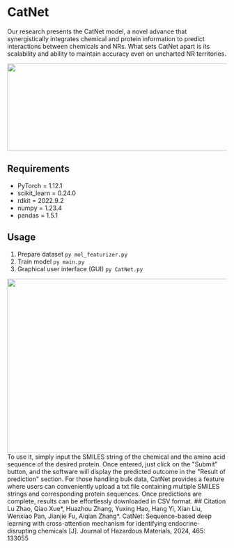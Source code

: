 # CatNet
Our research presents the CatNet model, a novel advance that synergistically integrates chemical and protein information to predict interactions between chemicals and NRs. What sets CatNet apart is its scalability and ability to maintain accuracy even on uncharted NR territories.
<div align=center><image width="535" height="200" src="https://github.com/lZhao-Git/CatNet/blob/master/pics/framework.png"/></div>

## Requirements
- PyTorch = 1.12.1
-  scikit_learn = 0.24.0
- rdkit = 2022.9.2
- numpy = 1.23.4
- pandas = 1.5.1
## Usage
1. Prepare dataset
`py mol_featurizer.py`
2. Train model
`py main.py`
3. Graphical user interface (GUI)
`py CatNet.py`
<div align=center><image width="550" height="400" src="https://github.com/lZhao-Git/CatNet/blob/master/pics/GUI.png"/></div>
To use it, simply input the SMILES string of the chemical and the amino acid sequence of the desired protein. Once entered, just click on the "Submit" button, and the software will display the predicted outcome in the "Result of prediction" section. For those handling bulk data, CatNet provides a feature where users can conveniently upload a txt file containing multiple SMILES strings and corresponding protein sequences. Once predictions are complete, results can be effortlessly downloaded in CSV format.
## Citation
Lu Zhao, Qiao Xue*, Huazhou Zhang, Yuxing Hao, Hang Yi, Xian Liu, Wenxiao Pan, Jianjie Fu, Aiqian Zhang*. CatNet: Sequence-based deep learning with cross-attention mechanism for identifying endocrine-disrupting chemicals [J]. Journal of Hazardous Materials, 2024, 465: 133055
